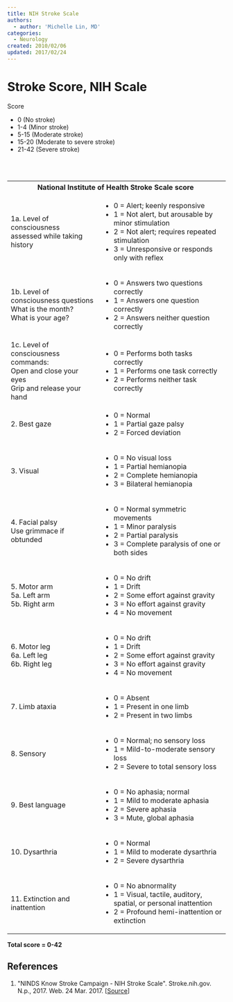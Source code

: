 ```yaml
---
title: NIH Stroke Scale
authors:
  - author: 'Michelle Lin, MD'
categories:
  - Neurology
created: 2010/02/06
updated: 2017/02/24
---
```


# Stroke Score, NIH Scale

Score
- 0 (No stroke) 
- 1-4 (Minor stroke) 
- 5-15 (Moderate stroke)
- 15-20 (Moderate to severe stroke)
- 21-42 (Severe stroke) 

<table>
  <tr>
    <th colspan="2">National Institute of Health Stroke Scale score </th>
  </tr>
  <tr>
    <td>1a. Level of consciousness<br>
    assessed while taking history</td><br>
    <td>   
      <ul>
        <li>0 = Alert; keenly responsive</li>
        <li>1 = Not alert, but arousable by minor stimulation</li>
        <li>2 = Not alert; requires repeated stimulation</li>
        <li>3 = Unresponsive or responds only with reflex</li>
      </ul>
    </td>
  </tr>
  <tr>
    <td>
      1b. Level of consciousness questions<br>
      What is the month?<br>
      What is your age?<br>
    </td>
    <td>
      <ul>
        <li>0 = Answers two questions correctly</li>
        <li>1 = Answers one question correctly</li>
        <li>2 = Answers neither question correctly</li>
      </ul>
    </td>
  </tr>
  <tr>
    <td>
    1c. Level of consciousness commands:<br>
    Open and close your eyes<br>
    Grip and release your hand</td><br>
    <td>
      <ul>
        <li>0 = Performs both tasks correctly</li>
        <li>1 = Performs one task correctly</li>
        <li>2 = Performs neither task correctly</li>
      </ul>
    </td>
  </tr>
  <tr>
    <td>2. Best gaze</td>
    <td>
      <ul>
        <li>0 = Normal </li>
        <li>1 = Partial gaze palsy</li>
        <li>2 = Forced deviation</li>
      </ul>
    </td>
  </tr>
  <tr>
    <td>3. Visual</td>
    <td>
      <ul>
        <li>0 = No visual loss</li>
        <li>1 = Partial hemianopia</li>
        <li>2 = Complete hemianopia</li>
        <li>3 = Bilateral hemianopia</li>
      </ul>
    </td>
  </tr>
  <tr>
    <td>4. Facial palsy<br> 
         Use grimmace if obtunded</td>
    <td>
      <ul>
        <li>0 = Normal symmetric movements</li>
        <li>1 = Minor paralysis</li>
        <li>2 = Partial paralysis</li>
        <li>3 = Complete paralysis of one or both sides</li>
      </ul>
    </td>
  </tr>
  <tr>
    <td>
      5. Motor arm<br>
      5a. Left arm<br>
      5b. Right arm<br>
    </td>
    <td>
      <ul>
        <li>0 = No drift</li>
        <li>1 = Drift</li>
        <li>2 = Some effort against gravity</li>
        <li>3 = No effort against gravity</li>
        <li>4 = No movement</li>
      </ul>
    </td>
  </tr>
  <tr>
    <td>
      6. Motor leg<br>
      6a. Left leg<br>
      6b. Right leg
    </td>
    <td>
      <ul>
        <li>0 = No drift</li>
        <li>1 = Drift</li>
        <li>2 = Some effort against gravity</li>
        <li>3 = No effort against gravity</li>
        <li>4 = No movement</li>
      </ul>
    </td>
  </tr>
  <tr>
    <td>7. Limb ataxia</td>
    <td>
      <ul>
        <li>0 = Absent</li>
        <li>1 = Present in one limb</li>
        <li>2 = Present in two limbs</li>
      </ul>
    </td>
  </tr>
  <tr>
    <td>8. Sensory</td>
    <td>
      <ul>
        <li>0 = Normal; no sensory loss</li>
        <li>1 = Mild-to-moderate sensory loss</li>
        <li>2 = Severe to total sensory loss</li>
      </ul>
    </td>
  </tr>
  <tr>
    <td>9. Best language</td>
    <td>
      <ul>
        <li>0 = No aphasia; normal</li>
        <li>1 = Mild to moderate aphasia</li>
        <li>2 = Severe aphasia</li>
        <li>3 = Mute, global aphasia</li>
      </ul>
    </td>
  </tr>
  <tr>
    <td>10. Dysarthria</td>
    <td>
      <ul>
        <li>0 = Normal</li>
        <li>1 = Mild to moderate dysarthria</li>
        <li>2 = Severe dysarthria</li>
      </ul>
    </td>
  </tr>
  <tr>
    <td>11. Extinction and inattention</td>
    <td>
      <ul>
        <li>0 = No abnormality</li>
        <li>1 = Visual, tactile, auditory, spatial, or personal inattention</li>
        <li>2 = Profound hemi-inattention or extinction</li>
      </ul>
    </td>
  </tr>
</table>

**Total score = 0-42**

## References

1. "NINDS Know Stroke Campaign - NIH Stroke Scale". Stroke.nih.gov. N.p., 2017. Web. 24 Mar. 2017. [[Source](https://stroke.nih.gov/resources/scale.htm)]
